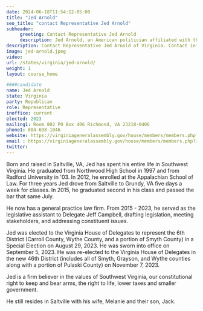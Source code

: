 ```yaml
---
date: 2024-06-18T11:54:12-05:00
title: "Jed Arnold"
seo_title: "contact Representative Jed Arnold"
subheader:
     greeting: Contact Representative Jed Arnold
     description: Jed Arnold, an American politician affiliated with the Republican Party, assumed office as a member of the Virginia House of Delegates, representing District 46, on January 10, 2024.
description: Contact Representative Jed Arnold of Virginia. Contact information for Jed Arnold includes email address, phone number, and mailing address.
image: jed-arnold.jpeg
video:
url: /states/virginia/jed-arnold/
weight: 1
layout: course_home

####candidate
name: Jed Arnold
state: Virginia
party: Republican
role: Representative
inoffice: current
elected: 2023
mailing1: Room 802 PO Box 406 Richmond, VA 23218-0406
phone1: 804-698-1046
website: https://virginiageneralassembly.gov/house/members/members.php?id=H0352/
email : https://virginiageneralassembly.gov/house/members/members.php?id=H0352/
twitter: 
---
```

Born and raised in Saltville, VA, Jed has spent his entire life in Southwest Virginia. He graduated from Northwood High School in 1997 and from Radford University in '03. In 2012, he enrolled at the Appalachian School of Law. For three years Jed drove from Saltville to Grundy, VA five days a week for classes. In 2015, he graduated second in his class and passed the bar that same July. 

He now has a general practice law firm. From 2015 - 2023, he served as the legislative assistant to Delegate Jeff Campbell, drafting legislation, meeting stakeholders, and addressing constituent issues.

Jed was elected to the Virginia House of Delegates to represent the 6th District (Carroll County, Wythe County, and a portion of Smyth County) in a Special Election on August 29, 2023.  He was sworn into office on September 5, 2023.  He was re-elected to the Virginia House of Delegates in the new 46th District (includes all of Smyth, Grayson, and Wythe counties along with a portion of Pulaski County) on November 7, 2023.

Jed is a firm believer in the values of Southwest Virginia, our constitutional right to keep and bear arms, the right to life, lower taxes and smaller government. 

He still resides in Saltville with his wife, Melanie and their son, Jack. 
